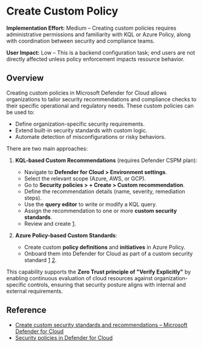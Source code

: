 # Create Custom Policy

**Implementation Effort:** Medium – Creating custom policies requires administrative permissions and familiarity with KQL or Azure Policy, along with coordination between security and compliance teams.

**User Impact:** Low – This is a backend configuration task; end users are not directly affected unless policy enforcement impacts resource behavior.

## Overview

Creating custom policies in Microsoft Defender for Cloud allows organizations to tailor security recommendations and compliance checks to their specific operational and regulatory needs. These custom policies can be used to:

- Define organization-specific security requirements.
- Extend built-in security standards with custom logic.
- Automate detection of misconfigurations or risky behaviors.

There are two main approaches:

1. **KQL-based Custom Recommendations** (requires Defender CSPM plan):
   - Navigate to **Defender for Cloud > Environment settings**.
   - Select the relevant scope (Azure, AWS, or GCP).
   - Go to **Security policies > + Create > Custom recommendation**.
   - Define the recommendation details (name, severity, remediation steps).
   - Use the **query editor** to write or modify a KQL query.
   - Assign the recommendation to one or more **custom security standards**.
   - Review and create [1](https://learn.microsoft.com/en-us/azure/defender-for-cloud/create-custom-recommendations).

2. **Azure Policy-based Custom Standards**:
   - Create custom **policy definitions** and **initiatives** in Azure Policy.
   - Onboard them into Defender for Cloud as part of a custom security standard [1](https://learn.microsoft.com/en-us/azure/defender-for-cloud/create-custom-recommendations) [2](https://learn.microsoft.com/en-us/azure/defender-for-cloud/security-policy-concept).

This capability supports the **Zero Trust principle of "Verify Explicitly"** by enabling continuous evaluation of cloud resources against organization-specific controls, ensuring that security posture aligns with internal and external requirements.

## Reference

- [Create custom security standards and recommendations – Microsoft Defender for Cloud](https://learn.microsoft.com/en-us/azure/defender-for-cloud/create-custom-recommendations)
- [Security policies in Defender for Cloud](https://learn.microsoft.com/en-us/azure/defender-for-cloud/security-policy-concept)
